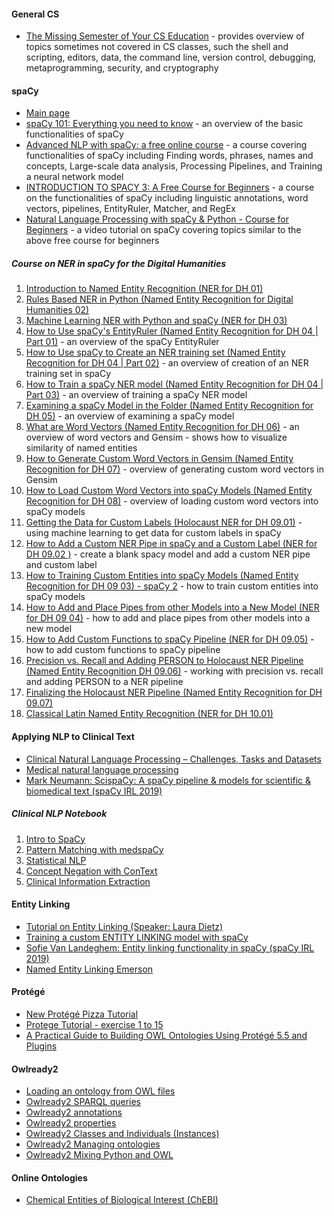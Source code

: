 #### General CS

- [The Missing Semester of Your CS Education](https://missing.csail.mit.edu/) - provides overview of topics sometimes not covered in CS classes, such the shell and scripting, editors, data, the command line, version control, debugging, metaprogramming, security, and cryptography

#### spaCy
- [Main page](https://spacy.io/)
- [spaCy 101: Everything you need to know](https://spacy.io/usage/spacy-101) - an overview of the basic functionalities of spaCy
- [Advanced NLP with spaCy: a free online course](https://course.spacy.io/en/) - a course covering functionalities of spaCy including Finding words, phrases, names and concepts, Large-scale data analysis, Processing Pipelines, and Training a neural network model
- [INTRODUCTION TO SPACY 3: A Free Course for Beginners](http://spacy.pythonhumanities.com/intro.html) - a course on the functionalities of spaCy including linguistic annotations, word vectors, pipelines, EntityRuler, Matcher, and RegEx
- [Natural Language Processing with spaCy & Python - Course for Beginners](https://www.youtube.com/watch?v=dIUTsFT2MeQ) - a video tutorial on spaCy covering topics similar to the above free course for beginners

##### Course on NER in spaCy for the Digital Humanities
1.  [Introduction to Named Entity Recognition (NER for DH 01)](https://www.youtube.com/watch?v=E9h8qVm2uNY)
2.  [Rules Based NER in Python (Named Entity Recognition for Digital Humanities 02)](https://www.youtube.com/watch?v=O_2uq0sdCQo)
3.  [Machine Learning NER with Python and spaCy (NER for DH 03)](https://www.youtube.com/watch?v=2Ny0yATnuxY)
4. [How to Use spaCy's EntityRuler (Named Entity Recognition for DH 04 | Part 01)](https://www.youtube.com/watch?v=wpyCzodvO3A) - an overview of the spaCy EntityRuler
5. [How to Use spaCy to Create an NER training set (Named Entity Recognition for DH 04 | Part 02)](https://www.youtube.com/watch?v=YBRF7tq1V-Q) - an overview of creation of an NER training set in spaCy
6. [How to Train a spaCy NER model (Named Entity Recognition for DH 04 | Part 03)](https://www.youtube.com/watch?v=7Z1imsp6g10) - an overview of training a spaCy NER model
7. [Examining a spaCy Model in the Folder (Named Entity Recognition for DH 05)](https://www.youtube.com/watch?v=cuUf2H6uCA8) - an overview of examining a spaCy model
8. [What are Word Vectors (Named Entity Recognition for DH 06)](https://www.youtube.com/watch?v=eZJm7PisZvk) - an overview of word vectors and Gensim - shows how to visualize similarity of named entities 
9. [How to Generate Custom Word Vectors in Gensim (Named Entity Recognition for DH 07)](https://www.youtube.com/watch?v=6HM75qOsgkU) - overview of generating custom word vectors in Gensim
10. [How to Load Custom Word Vectors into spaCy Models (Named Entity Recognition for DH 08)](https://www.youtube.com/watch?v=aQPMWS6XiI8) - overview of loading custom word vectors into spaCy models
11. [Getting the Data for Custom Labels (Holocaust NER for DH 09.01)](https://www.youtube.com/watch?v=XScpSI3RYQI) - using machine learning to get data for custom labels in spaCy
12. [How to Add a Custom NER Pipe in spaCy and a Custom Label (NER for DH 09.02 )](https://www.youtube.com/watch?v=1l3v2Zcgb3s) - create a blank spacy model and add a custom NER pipe and custom label
13. [How to Training Custom Entities into spaCy Models (Named Entity Recognition for DH 09 03) - spaCy 2](https://www.youtube.com/watch?v=EcwehOuoqxw) - how to train custom entities into spaCy models
14. [How to Add and Place Pipes from other Models into a New Model (NER for DH 09 04)](https://www.youtube.com/watch?v=fNvTnf10N2M) - how to add and place pipes from other models into a new model
15. [How to Add Custom Functions to spaCy Pipeline (NER for DH 09.05)](https://www.youtube.com/watch?v=XE22cAnwmuQ) - how to add custom functions to spaCy pipeline
16. [Precision vs. Recall and Adding PERSON to Holocaust NER Pipeline (Named Entity Recognition DH 09.06)](https://www.youtube.com/watch?v=-321RJ_Rna8) - working with precision vs. recall and adding PERSON to a NER pipeline
17. [Finalizing the Holocaust NER Pipeline (Named Entity Recognition for DH 09.07)](https://www.youtube.com/watch?v=MYs0W2fPxSo)
18. [Classical Latin Named Entity Recognition (NER for DH 10.01)](https://www.youtube.com/watch?v=zywMBYmV6Ew)

#### Applying NLP to Clinical Text

- [Clinical Natural Language Processing – Challenges, Tasks and Datasets](https://www.youtube.com/watch?v=yrN8VqkCWWc)
- [Medical natural language processing](https://www.youtube.com/watch?v=oyhpIWa9w1Y)
- [Mark Neumann: ScispaCy: A spaCy pipeline & models for scientific & biomedical text (spaCy IRL 2019)](https://www.youtube.com/watch?v=2_HSKDALwuw)

##### Clinical NLP Notebook 
1. [Intro to SpaCy](https://www.youtube.com/watch?v=wsAJpTyE6OY)
2. [Pattern Matching with medspaCy](https://www.youtube.com/watch?v=ymON0qXbbdw)
3. [Statistical NLP](https://www.youtube.com/watch?v=kKqesjURq60)
4. [Concept Negation with ConText](https://www.youtube.com/watch?v=-YxyxE4qP4E)
5. [Clinical Information Extraction](https://www.youtube.com/watch?v=EVLPi777wW4)

#### Entity Linking
- [Tutorial on Entity Linking (Speaker: Laura Dietz)](https://www.youtube.com/watch?v=CBvE3BNErgE)
- [Training a custom ENTITY LINKING model with spaCy](https://www.youtube.com/watch?v=8u57WSXVpmw)
- [Sofie Van Landeghem: Entity linking functionality in spaCy (spaCy IRL 2019)](https://www.youtube.com/watch?v=PW3RJM8tDGo)
- [Named Entity Linking Emerson](https://github.com/explosion/projects/tree/v3/tutorials/nel_emerson)

#### Protégé
- [New Protégé Pizza Tutorial](https://www.michaeldebellis.com/post/new-protege-pizza-tutorial)
- [Protege Tutorial - exercise 1 to 15](https://www.youtube.com/watch?v=1wVeD2PutOA)
- [A Practical Guide to Building OWL Ontologies Using Protégé 5.5 and Plugins](https://drive.google.com/file/d/1A3Y8T6nIfXQ_UQOpCAr_HFSCwpTqELeP/view)

#### Owlready2

- [Loading an ontology from OWL files](https://owlready2.readthedocs.io/en/latest/onto.html#loading-an-ontology-from-owl-files)
- [Owlready2 SPARQL queries](https://owlready2.readthedocs.io/en/latest/sparql.html)
- [Owlready2 annotations](https://owlready2.readthedocs.io/en/latest/annotations.html)
- [Owlready2 properties](https://owlready2.readthedocs.io/en/latest/properties.html)
- [Owlready2 Classes and Individuals (Instances)](https://owlready2.readthedocs.io/en/latest/class.html)
- [Owlready2 Managing ontologies](https://owlready2.readthedocs.io/en/latest/onto.html)
- [Owlready2 Mixing Python and OWL](https://owlready2.readthedocs.io/en/latest/mixing_python_owl.html)

#### Online Ontologies

- [Chemical Entities of Biological Interest (ChEBI)](https://www.ebi.ac.uk/chebi/)
